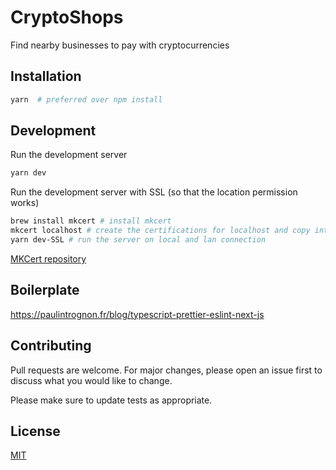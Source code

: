 # CryptoShops
Find nearby businesses to pay with cryptocurrencies

## Installation

```bash
yarn  # preferred over npm install
```

## Development

Run the development server
```bash
yarn dev 
```

Run the development server with SSL (so that the location permission works)
```bash
brew install mkcert # install mkcert
mkcert localhost # create the certifications for localhost and copy into ./https_cert/
yarn dev-SSL # run the server on local and lan connection
```
[MKCert repository](https://github.com/FiloSottile/mkcert
)

## Boilerplate
https://paulintrognon.fr/blog/typescript-prettier-eslint-next-js

## Contributing
Pull requests are welcome. For major changes, please open an issue first to discuss what you would like to change.

Please make sure to update tests as appropriate.

## License
[MIT](https://choosealicense.com/licenses/mit/)